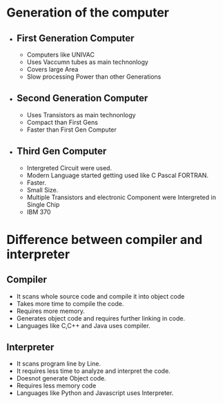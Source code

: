 # Generation of the computer
- ## First Generation Computer
    - Computers like UNIVAC
    - Uses Vaccumn tubes as main technonlogy
    - Covers large Area
    - Slow processing Power than other Generations
- ## Second Generation Computer
    - Uses Transistors as main technonlogy
    - Compact than First Gens
    - Faster than First Gen Computer
- ## Third Gen Computer
    - Intergreted Circuit were used.
    - Modern Language started getting used like C Pascal FORTRAN.
    - Faster.
    - Small Size.
    - Multiple Transistors and electronic Component were Intergreted in Single Chip
    - IBM 370


# Difference between compiler and interpreter
## Compiler
- It scans whole source code and compile it into object code
- Takes more time to compile the code.
- Requires more memory.
- Generates object code and requires further linking in code.
- Languages like C,C++ and Java uses compiler.
## Interpreter
- It scans program line by Line.
- It requires less time to analyze and interpret the code.
- Doesnot generate Object code.
- Requires less memory code
- Languages like Python and Javascript uses Interpreter.